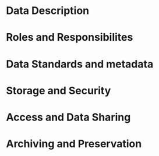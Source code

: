 # Data Description

# Roles and Responsibilites

# Data Standards and metadata

# Storage and Security

# Access and Data Sharing

# Archiving and Preservation
